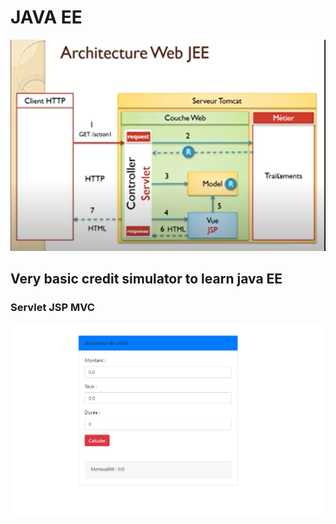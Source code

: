# JAVA EE

![Alt text](image-1.png)

## Very basic credit simulator to learn java EE
### Servlet JSP MVC

![Alt text](image.png)


